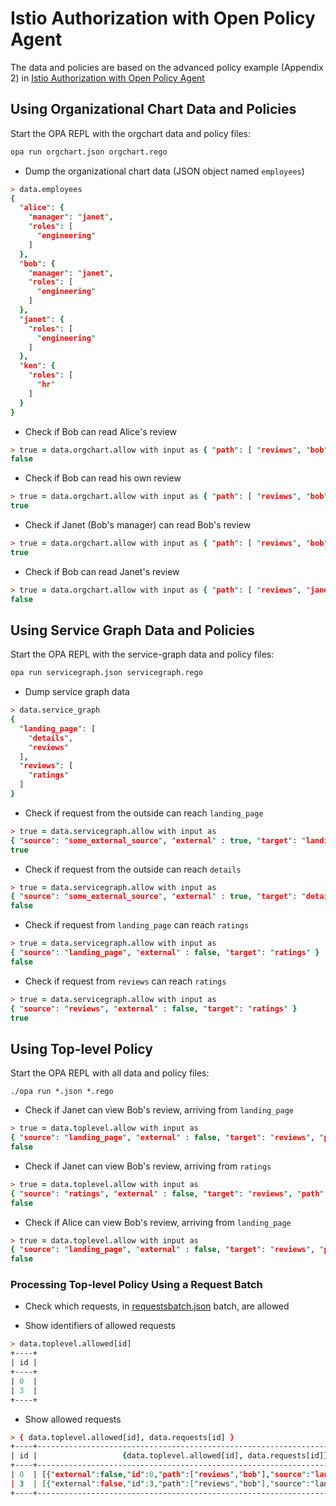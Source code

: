 # Istio Authorization with Open Policy Agent

The data and policies are based on the advanced policy example (Appendix 2) in [Istio Authorization with Open Policy Agent](https://docs.google.com/document/d/1U2XFmah7tYdmC5lWkk3D43VMAAQ0xkBatKmohf90ICA)

## Using Organizational Chart Data and Policies

Start the OPA REPL with the orgchart data and policy files:

```sh
opa run orgchart.json orgchart.rego
```

- Dump the organizational chart data (JSON object named `employees`)

```prolog
> data.employees
{
  "alice": {
    "manager": "janet",
    "roles": [
      "engineering"
    ]
  },
  "bob": {
    "manager": "janet",
    "roles": [
      "engineering"
    ]
  },
  "janet": {
    "roles": [
      "engineering"
    ]
  },
  "ken": {
    "roles": [
      "hr"
    ]
  }
}
```

- Check if Bob can read Alice's review

```prolog
> true = data.orgchart.allow with input as { "path": [ "reviews", "bob"], "user": "alice" }
false
```

- Check if Bob can read his own review

```prolog
> true = data.orgchart.allow with input as { "path": [ "reviews", "bob"], "user": "bob" }
true
```

- Check if Janet (Bob's manager) can read Bob's review

```prolog
> true = data.orgchart.allow with input as { "path": [ "reviews", "bob"], "user": "janet" }
true
```

- Check if Bob can read Janet's review

```prolog
> true = data.orgchart.allow with input as { "path": [ "reviews", "janet"], "user": "bob" }
false
```

## Using Service Graph Data and Policies

Start the OPA REPL with the service-graph data and policy files:

```sh
opa run servicegraph.json servicegraph.rego
```

- Dump service graph data

```prolog
> data.service_graph
{
  "landing_page": [
    "details",
    "reviews"
  ],
  "reviews": [
    "ratings"
  ]
}
```

- Check if request from the outside can reach `landing_page`

```prolog
> true = data.servicegraph.allow with input as
{ "source": "some_external_source", "external" : true, "target": "landing_page" }
true
```

- Check if request from the outside can reach `details`

```prolog
> true = data.servicegraph.allow with input as
{ "source": "some_external_source", "external" : true, "target": "details" }
false
```

- Check if request from `landing_page` can reach `ratings`

```prolog
> true = data.servicegraph.allow with input as
{ "source": "landing_page", "external" : false, "target": "ratings" }
false
```

- Check if request from `reviews` can reach `ratings`

```prolog
> true = data.servicegraph.allow with input as
{ "source": "reviews", "external" : false, "target": "ratings" }
true
```

## Using Top-level Policy

Start the OPA REPL with all data and policy files:

`./opa run *.json *.rego`

- Check if Janet can view Bob's review, arriving from `landing_page`

```prolog
> true = data.toplevel.allow with input as
{ "source": "landing_page", "external" : false, "target": "reviews", "path": [ "reviews", "bob"], "user": "janet" }
false
```

- Check if Janet can view Bob's review, arriving from `ratings`

```prolog
> true = data.toplevel.allow with input as
{ "source": "ratings", "external" : false, "target": "reviews", "path": [ "reviews", "bob"], "user": "janet" }
false
```

- Check if Alice can view Bob's review, arriving from `landing_page`

```prolog
> true = data.toplevel.allow with input as
{ "source": "landing_page", "external" : false, "target": "reviews", "path": [ "reviews", "bob"], "user": "alice" }
false
```

### Processing Top-level Policy Using a Request Batch

- Check which requests, in [requestsbatch.json](https://github.com/elevran/opa-example/blob/master/istio-opa-design-example/requestsbatch.json) batch, are allowed

- Show identifiers of allowed requests

```prolog
> data.toplevel.allowed[id]
+----+
| id |
+----+
| 0  |
| 3  |
+----+
```

- Show allowed requests

```prolog
> { data.toplevel.allowed[id], data.requests[id] }
+----+-------------------------------------------------------------------------------------+
| id |                   {data.toplevel.allowed[id], data.requests[id]}                    |
+----+-------------------------------------------------------------------------------------+
| 0  | [{"external":false,"id":0,"path":["reviews","bob"],"source":"landing_page","targ... |
| 3  | [{"external":false,"id":3,"path":["reviews","bob"],"source":"landing_page","targ... |
+----+-------------------------------------------------------------------------------------+
```